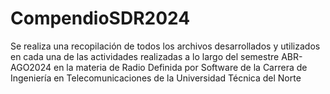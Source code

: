 # CompendioSDR2024
Se realiza una recopilación de todos los archivos desarrollados y utilizados en cada una de las actividades realizadas a lo largo del semestre ABR-AGO2024 en la materia de Radio Definida por Software de la Carrera de Ingeniería en Telecomunicaciones de la Universidad Técnica del Norte
